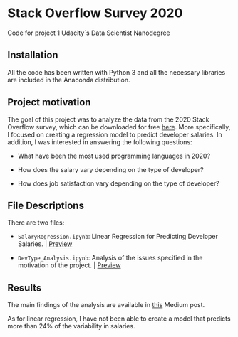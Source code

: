 # Stack Overflow Survey 2020
Code for project 1 Udacity´s Data Scientist Nanodegree


## Installation
All the code has been written with Python 3 and all the necessary libraries are included in the Anaconda distribution.

## Project motivation
The goal of this project was to analyze the data from the 2020 Stack Overflow survey, which can be downloaded for free [here](https://insights.stackoverflow.com/survey/?_ga=2.179256676.1992381700.1615479531-1434077162.1612892796). More specifically, I focused on creating a regression model to predict developer salaries. In addition, I was interested in answering the following questions:

- What have been the most used programming languages in 2020?

- How does the salary vary depending on the type of developer?

- How does job satisfaction vary depending on the type of developer?

## File Descriptions
There are two files:

- `SalaryRegression.ipynb`: Linear Regression for Predicting Developer Salaries. | [Preview](https://github.com/rubenvf/Stack_Overflow_Survey_2020/blob/main/SalaryRegression.ipynb)

- `DevType_Analysis.ipynb`: Analysis of the issues specified in the motivation of the project. | [Preview](https://github.com/rubenvf/Stack_Overflow_Survey_2020/blob/main/DevType_Analysis.ipynb)

## Results
The main findings of the analysis are available in [this](https://rubenvilela.medium.com/this-data-will-help-you-choose-your-developer-type-d4a92dff1568) Medium post.

As for linear regression, I have not been able to create a model that predicts more than 24% of the variability in salaries.
